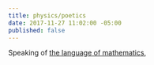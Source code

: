 ```yaml
---
title: physics/poetics
date: 2017-11-27 11:02:00 -05:00
published: false
---
```


Speaking of [the language of mathematics](http://sarahendren.com/2017/11/23/math-melodrama/), 